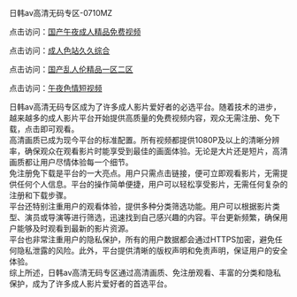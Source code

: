 日韩av高清无码专区-0710MZ

点击访问：<a href="https://heiliaoxwd5i8.pages.dev">国产午夜成人精品免费视频</a>

点击访问：<a href="https://heiliaoxqkkct.pages.dev">成人色站久久综合</a>

点击访问：<a href="https://heiliaoow5kzm.pages.dev">国产乱人伦精品一区二区</a>

点击访问：<a href="https://heiliao2dmwwy.pages.dev">午夜色情短视频</a>

日韩av高清无码专区成为了许多成人影片爱好者的必选平台。随着技术的进步，越来越多的成人影片平台开始提供高质量的免费视频内容，观众无需注册、免下载，点击即可观看。  
高清画质已成为现今平台的标准配置。所有视频都提供1080P及以上的清晰分辨率，确保观众在观看影片时能享受到最佳的画面体验。无论是大片还是短片，高清画质都让用户尽情体验每一个细节。  
免注册免下载是平台的一大亮点。用户只需点击链接，便可立即观看影片，无需提供任何个人信息。平台的操作简单便捷，用户可以轻松享受影片，无需任何复杂的注册和下载步骤。  
平台还特别注重用户的观看体验，提供多种分类筛选功能。用户可以根据影片类型、演员或导演等进行筛选，迅速找到自己感兴趣的内容。平台更新频繁，确保用户能够及时观看到最新的影片资源。  
平台也非常注重用户的隐私保护，所有的用户数据都会通过HTTPS加密，避免任何隐私泄露的风险。此外，平台提供清晰的版权声明和免责声明，保证用户的安全体验。  
综上所述，日韩av高清无码专区通过高清画质、免注册观看、丰富的分类和隐私保护，成为了许多成人影片爱好者的首选平台。

<span style="display:none;">[Canonical link]( )</span>

